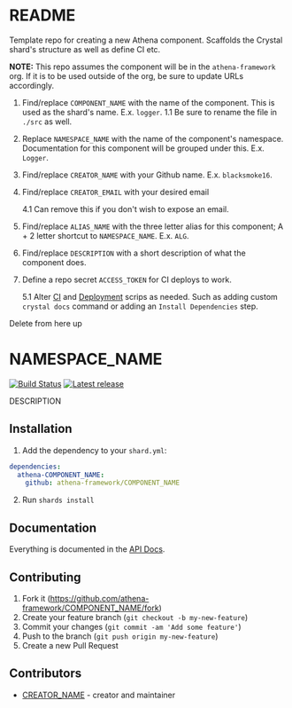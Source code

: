 # README

Template repo for creating a new Athena component. Scaffolds the Crystal shard's structure as well as define CI etc.

**NOTE:** This repo assumes the component will be in the `athena-framework` org.  If it is to be used outside of the org, be sure to update URLs accordingly.

1. Find/replace `COMPONENT_NAME` with the name of the component.  This is used as the shard's name.  E.x. `logger`.
  1.1 Be sure to rename the file in `./src` as well.

2. Replace `NAMESPACE_NAME` with the name of the component's namespace.  Documentation for this component will be grouped under this. E.x. `Logger`.

3. Find/replace `CREATOR_NAME` with your Github name. E.x. `blacksmoke16`.

4. Find/replace `CREATOR_EMAIL` with your desired email

   4.1 Can remove this if you don't wish to expose an email.

5. Find/replace `ALIAS_NAME` with the three letter alias for this component; A + 2 letter shortcut to `NAMESPACE_NAME`.  E.x. `ALG`.

6. Find/replace `DESCRIPTION` with a short description of what the component does.

7. Define a repo secret `ACCESS_TOKEN` for CI deploys to work.

   5.1 Alter [CI](./.github/workflows/ci.yml) and [Deployment](./.github/workflows/deployment.yml) scrips as needed.  Such as adding custom `crystal docs` command or adding an `Install Dependencies` step.

Delete from here up
# NAMESPACE_NAME

[![Build Status](https://img.shields.io/github/workflow/status/athena-framework/COMPONENT_NAME/CI)](https://github.com/athena-framework/COMPONENT_NAME/actions)
[![Latest release](https://img.shields.io/github/release/athena-framework/COMPONENT_NAME.svg?style=flat-square)](https://github.com/athena-framework/COMPONENT_NAME/releases)

DESCRIPTION

## Installation

1. Add the dependency to your `shard.yml`:

```yaml
dependencies:
  athena-COMPONENT_NAME:
    github: athena-framework/COMPONENT_NAME
```

2. Run `shards install`

## Documentation

Everything is documented in the [API Docs](https://athena-framework.github.io/COMPONENT_NAME/Athena/NAMESPACE_NAME.html).

## Contributing

1. Fork it (https://github.com/athena-framework/COMPONENT_NAME/fork)
2. Create your feature branch (`git checkout -b my-new-feature`)
3. Commit your changes (`git commit -am 'Add some feature'`)
4. Push to the branch (`git push origin my-new-feature`)
5. Create a new Pull Request

## Contributors

- [CREATOR_NAME](https://github.com/CREATOR_NAME) - creator and maintainer
